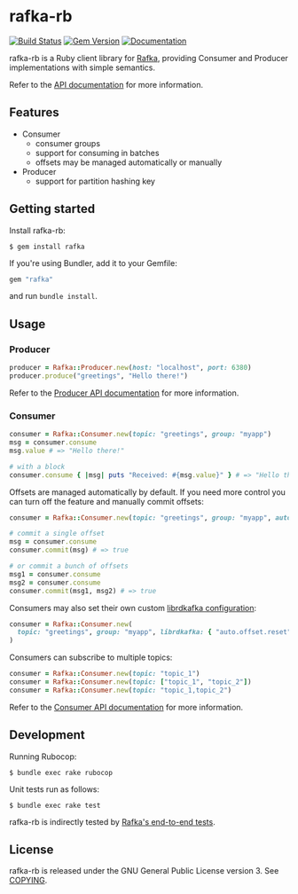 rafka-rb
===============================================================================
[![Build Status](https://api.travis-ci.org/skroutz/rafka-rb.svg?branch=master)](https://travis-ci.org/skroutz/rafka-rb)
[![Gem Version](https://badge.fury.io/rb/rafka.svg)](https://badge.fury.io/rb/rafka)
[![Documentation](http://img.shields.io/badge/yard-docs-blue.svg)](http://www.rubydoc.info/github/skroutz/rafka-rb)

rafka-rb is a Ruby client library for [Rafka](https://github.com/skroutz/rafka), providing Consumer and Producer implementations with simple semantics.

Refer to the [API documentation](http://www.rubydoc.info/github/skroutz/rafka-rb)
for more information.






Features
-------------------------------------------------------------------------------

- Consumer
  - consumer groups
  - support for consuming in batches
  - offsets may be managed automatically or manually
- Producer
  - support for partition hashing key








Getting started
-------------------------------------------------------------------------------
Install rafka-rb:

```shell
$ gem install rafka
```

If you're using Bundler, add it to your Gemfile:
```ruby
gem "rafka"
```
and run `bundle install`.






Usage
-------------------------------------------------------------------------------

### Producer

```ruby
producer = Rafka::Producer.new(host: "localhost", port: 6380)
producer.produce("greetings", "Hello there!")
```

Refer to the [Producer API documentation](http://www.rubydoc.info/github/skroutz/rafka-rb/Rafka/Producer)
for more information.











### Consumer

```ruby
consumer = Rafka::Consumer.new(topic: "greetings", group: "myapp")
msg = consumer.consume
msg.value # => "Hello there!"

# with a block
consumer.consume { |msg| puts "Received: #{msg.value}" } # => "Hello there!"
```

Offsets are managed automatically by default. If you need more control you can
turn off the feature and manually commit offsets:

```ruby
consumer = Rafka::Consumer.new(topic: "greetings", group: "myapp", auto_offset_commit: false)

# commit a single offset
msg = consumer.consume
consumer.commit(msg) # => true

# or commit a bunch of offsets
msg1 = consumer.consume
msg2 = consumer.consume
consumer.commit(msg1, msg2) # => true
```

Consumers may also set their own custom [librdkafka configuration](https://github.com/edenhill/librdkafka/blob/master/CONFIGURATION.md):

```ruby
consumer = Rafka::Consumer.new(
  topic: "greetings", group: "myapp", librdkafka: { "auto.offset.reset" => "earliest" }
)
```

Consumers can subscribe to multiple topics:

```ruby
consumer = Rafka::Consumer.new(topic: "topic_1")
consumer = Rafka::Consumer.new(topic: ["topic_1", "topic_2"])
consumer = Rafka::Consumer.new(topic: "topic_1,topic_2")
```

Refer to the [Consumer API documentation](http://www.rubydoc.info/github/skroutz/rafka-rb/Rafka/Consumer)
for more information.











Development
-------------------------------------------------------------------------------

Running Rubocop:

```shell
$ bundle exec rake rubocop
```

Unit tests run as follows:

```shell
$ bundle exec rake test
```


rafka-rb is indirectly tested by [Rafka's end-to-end tests](https://github.com/skroutz/rafka/tree/master/test).






License
-------------------------------------------------------------------------------
rafka-rb is released under the GNU General Public License version 3. See [COPYING](COPYING).
